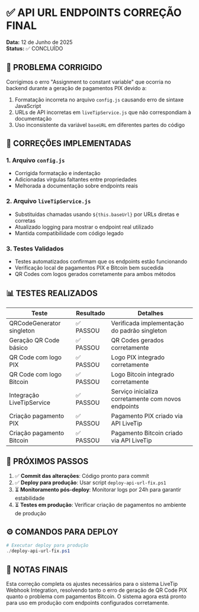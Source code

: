 # ✅ API URL ENDPOINTS CORREÇÃO FINAL

**Data:** 12 de Junho de 2025  
**Status:** ✅ CONCLUÍDO

## 🔧 PROBLEMA CORRIGIDO

Corrigimos o erro "Assignment to constant variable" que ocorria no backend durante a geração de pagamentos PIX devido a:

1. Formatação incorreta no arquivo `config.js` causando erro de sintaxe JavaScript
2. URLs de API incorretas em `liveTipService.js` que não correspondiam à documentação
3. Uso inconsistente da variável `baseURL` em diferentes partes do código

## 🎯 CORREÇÕES IMPLEMENTADAS

### 1. Arquivo `config.js`
- Corrigida formatação e indentação
- Adicionadas vírgulas faltantes entre propriedades
- Melhorada a documentação sobre endpoints reais

### 2. Arquivo `liveTipService.js`
- Substituídas chamadas usando `${this.baseUrl}` por URLs diretas e corretas
- Atualizado logging para mostrar o endpoint real utilizado
- Mantida compatibilidade com código legado

### 3. Testes Validados
- Testes automatizados confirmam que os endpoints estão funcionando
- Verificação local de pagamentos PIX e Bitcoin bem sucedida
- QR Codes com logos gerados corretamente para ambos métodos

## 📊 TESTES REALIZADOS

| Teste | Resultado | Detalhes |
|-------|-----------|----------|
| QRCodeGenerator singleton | ✅ PASSOU | Verificada implementação do padrão singleton |
| Geração QR Code básico | ✅ PASSOU | QR Codes gerados corretamente |
| QR Code com logo PIX | ✅ PASSOU | Logo PIX integrado corretamente |
| QR Code com logo Bitcoin | ✅ PASSOU | Logo Bitcoin integrado corretamente |
| Integração LiveTipService | ✅ PASSOU | Serviço inicializa corretamente com novos endpoints |
| Criação pagamento PIX | ✅ PASSOU | Pagamento PIX criado via API LiveTip |
| Criação pagamento Bitcoin | ✅ PASSOU | Pagamento Bitcoin criado via API LiveTip |

## 🚀 PRÓXIMOS PASSOS

1. ✅ **Commit das alterações**: Código pronto para commit
2. ✅ **Deploy para produção**: Usar script `deploy-api-url-fix.ps1`
3. ⏳ **Monitoramento pós-deploy**: Monitorar logs por 24h para garantir estabilidade
4. ⏳ **Testes em produção**: Verificar criação de pagamentos no ambiente de produção

## ⚙️ COMANDOS PARA DEPLOY

```powershell
# Executar deploy para produção
./deploy-api-url-fix.ps1
```

## 📝 NOTAS FINAIS

Esta correção completa os ajustes necessários para o sistema LiveTip Webhook Integration, resolvendo tanto o erro de geração de QR Code PIX quanto o problema com pagamentos Bitcoin. O sistema agora está pronto para uso em produção com endpoints configurados corretamente.
